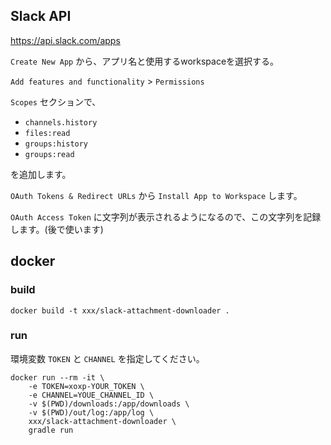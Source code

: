 ## Slack API

https://api.slack.com/apps

`Create New App` から、アプリ名と使用するworkspaceを選択する。


`Add features and functionality` > `Permissions`

`Scopes` セクションで、

- `channels.history`
- `files:read`
- `groups:history`
- `groups:read`

を追加します。

`OAuth Tokens & Redirect URLs` から `Install App to Workspace` します。

`OAuth Access Token` に文字列が表示されるようになるので、この文字列を記録します。(後で使います)



## docker

### build

```
docker build -t xxx/slack-attachment-downloader .
```

### run

環境変数 `TOKEN` と `CHANNEL` を指定してください。

```
docker run --rm -it \
    -e TOKEN=xoxp-YOUR_TOKEN \
    -e CHANNEL=YOUE_CHANNEL_ID \
    -v $(PWD)/downloads:/app/downloads \
    -v $(PWD)/out/log:/app/log \
    xxx/slack-attachment-downloader \
    gradle run
```
